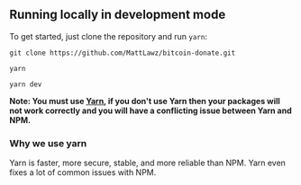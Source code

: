 ## Running locally in development mode

To get started, just clone the repository and run `yarn`:
```
git clone https://github.com/MattLawz/bitcoin-donate.git

yarn

yarn dev
```

**Note: You must use [Yarn](https://yarnpkg.com/), if you don't use Yarn then your packages will not work correctly and you will have a conflicting issue between Yarn and NPM.**

### Why we use yarn

Yarn is faster, more secure, stable, and more reliable than NPM. Yarn even fixes a lot of common issues with NPM.
